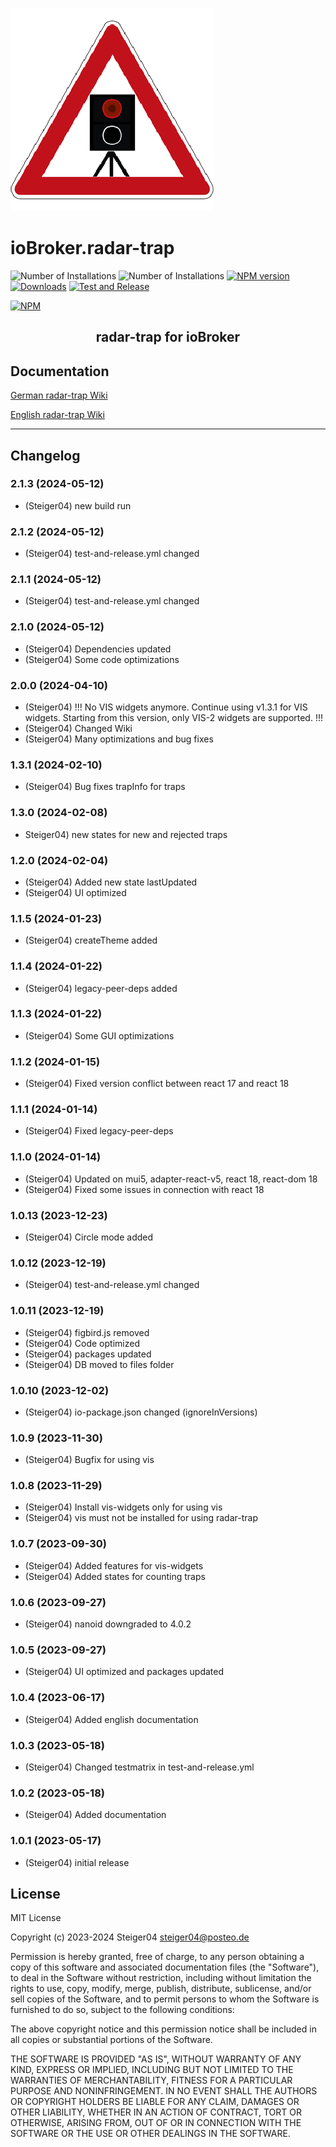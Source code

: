 ![Logo](admin/radar-trap.png)

# ioBroker.radar-trap

![Number of Installations](http://iobroker.live/badges/radar-trap-installed.svg) ![Number of Installations](http://iobroker.live/badges/radar-trap-stable.svg) [![NPM version](http://img.shields.io/npm/v/iobroker.radar-trap.svg)](https://www.npmjs.com/package/iobroker.radar-trap)
[![Downloads](https://img.shields.io/npm/dm/iobroker.radar-trap.svg)](https://www.npmjs.com/package/iobroker.radar-trap) [![Test and Release](https://github.com/Steiger04/ioBroker.radar-trap/actions/workflows/test-and-release.yml/badge.svg)](https://github.com/Steiger04/ioBroker.radar-trap/actions/workflows/test-and-release.yml)

[![NPM](https://nodei.co/npm/iobroker.radar-trap.png?downloads=true)](https://nodei.co/npm/iobroker.radar-trap/)

<h2 align="center">radar-trap for ioBroker</h2>

## Documentation
[German radar-trap Wiki](https://github.com/Steiger04/ioBroker.radar-trap/wiki/radar-trap-Adapter-(deutsch))

[English radar-trap Wiki](https://github.com/Steiger04/ioBroker.radar-trap/wiki/radar-trap-Adapter-(english))

---

## Changelog
<!--
	Placeholder for next versions:
	### __WORK IN PROGRESS__
-->
### 2.1.3 (2024-05-12)
* (Steiger04) new build run

### 2.1.2 (2024-05-12)
* (Steiger04) test-and-release.yml changed

### 2.1.1 (2024-05-12)
* (Steiger04) test-and-release.yml changed

### 2.1.0 (2024-05-12)
* (Steiger04) Dependencies updated
* (Steiger04) Some code optimizations

### 2.0.0 (2024-04-10)
* (Steiger04) !!! No VIS widgets anymore. Continue using v1.3.1 for VIS widgets. Starting from this version, only VIS-2 widgets are supported. !!! 
* (Steiger04) Changed Wiki
* (Steiger04) Many optimizations and bug fixes

### 1.3.1 (2024-02-10)
* (Steiger04) Bug fixes trapInfo for traps

### 1.3.0 (2024-02-08)
* Steiger04) new states for new and rejected traps

### 1.2.0 (2024-02-04)
* (Steiger04) Added new state lastUpdated
* (Steiger04) UI optimized

### 1.1.5 (2024-01-23)
* (Steiger04) createTheme added

### 1.1.4 (2024-01-22)
* (Steiger04) legacy-peer-deps added

### 1.1.3 (2024-01-22)
* (Steiger04) Some GUI optimizations

### 1.1.2 (2024-01-15)
* (Steiger04) Fixed version conflict between react 17 and react 18

### 1.1.1 (2024-01-14)
* (Steiger04) Fixed legacy-peer-deps

### 1.1.0 (2024-01-14)
* (Steiger04) Updated on mui5, adapter-react-v5, react 18, react-dom 18
* (Steiger04) Fixed some issues in connection with react 18

### 1.0.13 (2023-12-23)
* (Steiger04) Circle mode added

### 1.0.12 (2023-12-19)
* (Steiger04) test-and-release.yml changed

### 1.0.11 (2023-12-19)
* (Steiger04) figbird.js removed
* (Steiger04) Code optimized
* (Steiger04) packages updated
* (Steiger04) DB moved to files folder

### 1.0.10 (2023-12-02)
* (Steiger04) io-package.json changed (ignoreInVersions)

### 1.0.9 (2023-11-30)
* (Steiger04) Bugfix for using vis

### 1.0.8 (2023-11-29)
* (Steiger04) Install vis-widgets only for using vis
* (Steiger04) vis must not be installed for using radar-trap

### 1.0.7 (2023-09-30)
* (Steiger04) Added features for vis-widgets
* (Steiger04) Added states for counting traps

### 1.0.6 (2023-09-27)
* (Steiger04) nanoid downgraded to 4.0.2

### 1.0.5 (2023-09-27)
* (Steiger04) UI optimized and packages updated

### 1.0.4 (2023-06-17)
* (Steiger04) Added english documentation

### 1.0.3 (2023-05-18)
* (Steiger04) Changed testmatrix in test-and-release.yml

### 1.0.2 (2023-05-18)
* (Steiger04) Added documentation

### 1.0.1 (2023-05-17)
* (Steiger04) initial release

## License

MIT License

Copyright (c) 2023-2024 Steiger04 <steiger04@posteo.de>

Permission is hereby granted, free of charge, to any person obtaining a copy
of this software and associated documentation files (the "Software"), to deal
in the Software without restriction, including without limitation the rights
to use, copy, modify, merge, publish, distribute, sublicense, and/or sell
copies of the Software, and to permit persons to whom the Software is
furnished to do so, subject to the following conditions:

The above copyright notice and this permission notice shall be included in all
copies or substantial portions of the Software.

THE SOFTWARE IS PROVIDED "AS IS", WITHOUT WARRANTY OF ANY KIND, EXPRESS OR
IMPLIED, INCLUDING BUT NOT LIMITED TO THE WARRANTIES OF MERCHANTABILITY,
FITNESS FOR A PARTICULAR PURPOSE AND NONINFRINGEMENT. IN NO EVENT SHALL THE
AUTHORS OR COPYRIGHT HOLDERS BE LIABLE FOR ANY CLAIM, DAMAGES OR OTHER
LIABILITY, WHETHER IN AN ACTION OF CONTRACT, TORT OR OTHERWISE, ARISING FROM,
OUT OF OR IN CONNECTION WITH THE SOFTWARE OR THE USE OR OTHER DEALINGS IN THE
SOFTWARE.
